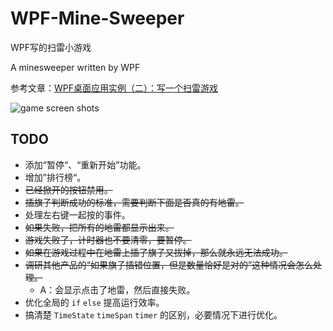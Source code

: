 # WPF-Mine-Sweeper

 WPF写的扫雷小游戏

A minesweeper written by WPF

参考文章：[WPF桌面应用实例（二）：写一个扫雷游戏](https://blog.csdn.net/OneWord233/article/details/80804593)

![game screen shots](https://gitee.com/babbittry321/blogImages/raw/master/img/mines-sweeper%20game%20screenshot.png)

## TODO

- 添加“暂停“、“重新开始”功能。
- 增加”排行榜“。
- ~~已经掀开的按钮禁用。~~
- ~~插旗子判断成功的标准，需要判断下面是否真的有地雷。~~
- 处理左右键一起按的事件。
- ~~如果失败，把所有的地雷都显示出来。~~
- ~~游戏失败了，计时器也不要清零，要暂停。~~
- ~~如果在游戏过程中在地雷上插了旗子又拔掉，那么就永远无法成功。~~
- ~~调研其他产品的“如果旗子插错位置，但是数量恰好是对的”这种情况会怎么处理。~~
  - A：会显示点击了地雷，然后直接失败。
- 优化全局的 `if` `else` 提高运行效率。
- 搞清楚 `TimeState` `timeSpan` `timer` 的区别，必要情况下进行优化。
